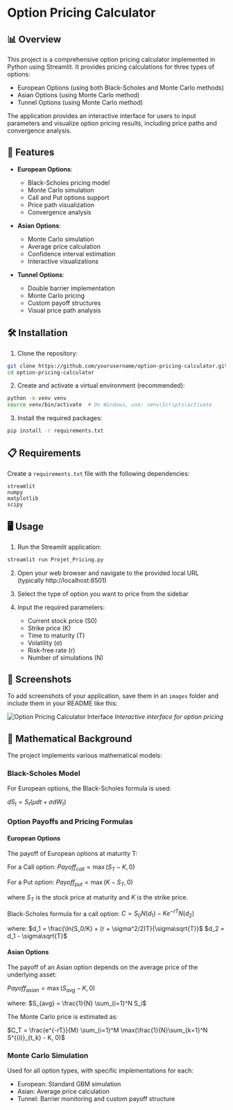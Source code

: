 # Option Pricing Calculator

## 📊 Overview

This project is a comprehensive option pricing calculator implemented in Python using Streamlit. It provides pricing calculations for three types of options:

- European Options (using both Black-Scholes and Monte Carlo methods)
- Asian Options (using Monte Carlo method)
- Tunnel Options (using Monte Carlo method)

The application provides an interactive interface for users to input parameters and visualize option pricing results, including price paths and convergence analysis.

## 🚀 Features

- **European Options**:
  - Black-Scholes pricing model
  - Monte Carlo simulation
  - Call and Put options support
  - Price path visualization
  - Convergence analysis

- **Asian Options**:
  - Monte Carlo simulation
  - Average price calculation
  - Confidence interval estimation
  - Interactive visualizations

- **Tunnel Options**:
  - Double barrier implementation
  - Monte Carlo pricing
  - Custom payoff structures
  - Visual price path analysis

## 🛠️ Installation

1. Clone the repository:
```bash
git clone https://github.com/yourusername/option-pricing-calculator.git
cd option-pricing-calculator
```

2. Create and activate a virtual environment (recommended):
```bash
python -m venv venv
source venv/bin/activate  # On Windows, use: venv\Scripts\activate
```

3. Install the required packages:
```bash
pip install -r requirements.txt
```

## 📋 Requirements

Create a `requirements.txt` file with the following dependencies:

```
streamlit
numpy
matplotlib
scipy
```

## 🖥️ Usage

1. Run the Streamlit application:
```bash
streamlit run Projet_Pricing.py
```

2. Open your web browser and navigate to the provided local URL (typically http://localhost:8501)

3. Select the type of option you want to price from the sidebar

4. Input the required parameters:
   - Current stock price (S0)
   - Strike price (K)
   - Time to maturity (T)
   - Volatility (σ)
   - Risk-free rate (r)
   - Number of simulations (N)

## 📸 Screenshots

To add screenshots of your application, save them in an `images` folder and include them in your README like this:

![Option Pricing Calculator Interface](Screenshot_2024-12-19_at_23.00.04.png)
*Interactive interface for option pricing*



## 🧮 Mathematical Background

The project implements various mathematical models:

### Black-Scholes Model
For European options, the Black-Scholes formula is used:

$dS_t = S_t(μdt + σdW_t)$


### Option Payoffs and Pricing Formulas

#### European Options
The payoff of European options at maturity T:

For a Call option:
$Payoff_{call} = \max(S_T - K, 0)$

For a Put option:
$Payoff_{put} = \max(K - S_T, 0)$

where $S_T$ is the stock price at maturity and $K$ is the strike price.

Black-Scholes formula for a call option:
$C = S_0N(d_1) - Ke^{-rT}N(d_2)$

where:
$d_1 = \frac{\ln(S_0/K) + (r + \sigma^2/2)T}{\sigma\sqrt{T}}$
$d_2 = d_1 - \sigma\sqrt{T}$

#### Asian Options
The payoff of an Asian option depends on the average price of the underlying asset:

$Payoff_{asian} = \max(S_{avg} - K, 0)$

where:
$S_{avg} = \frac{1}{N} \sum_{i=1}^N S_i$

The Monte Carlo price is estimated as:

$C_T = \frac{e^{-rT}}{M} \sum_{i=1}^M \max(\frac{1}{N}\sum_{k=1}^N S^{(i)}_{t_k} - K, 0)$


### Monte Carlo Simulation
Used for all option types, with specific implementations for each:
- European: Standard GBM simulation
- Asian: Average price calculation
- Tunnel: Barrier monitoring and custom payoff structure
